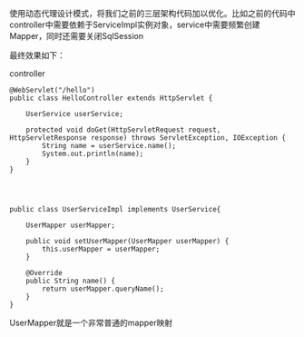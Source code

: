 使用动态代理设计模式，将我们之前的三层架构代码加以优化。比如之前的代码中controller中需要依赖于ServiceImpl实例对象，service中需要频繁创建Mapper，同时还需要关闭SqlSession

最终效果如下：

controller

    @WebServlet("/hello")
    public class HelloController extends HttpServlet {
    
        UserService userService;
    
        protected void doGet(HttpServletRequest request, HttpServletResponse response) throws ServletException, IOException {
            String name = userService.name();
            System.out.println(name);
        }
    }



    
    public class UserServiceImpl implements UserService{
    
        UserMapper userMapper;
    
        public void setUserMapper(UserMapper userMapper) {
            this.userMapper = userMapper;
        }
    
        @Override
        public String name() {
            return userMapper.queryName();
        }
    }


UserMapper就是一个非常普通的mapper映射